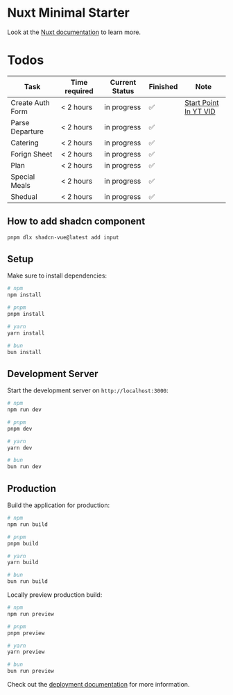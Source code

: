 # Nuxt Minimal Starter

Look at the [Nuxt documentation](https://nuxt.com/docs/getting-started/introduction) to learn more.

# Todos

| Task             | Time required | Current Status | Finished | Note                                                                          |
| ---------------- | ------------- | -------------- | -------- | ----------------------------------------------------------------------------- |
| Create Auth Form | < 2 hours     | in progress    | ✅       | [Start Point In YT VID](https://www.youtube.com/watch?v=DK93dqmJJYg&t=13616s) |
| Parse Departure  | < 2 hours     | in progress    | ✅       |                                                                               |
| Catering         | < 2 hours     | in progress    | ✅       |                                                                               |
| Forign Sheet     | < 2 hours     | in progress    | ✅       |                                                                               |
| Plan             | < 2 hours     | in progress    | ✅       |                                                                               |
| Special Meals    | < 2 hours     | in progress    | ✅       |                                                                               |
| Shedual          | < 2 hours     | in progress    | ✅       |                                                                               |

## How to add shadcn component

```bash
pnpm dlx shadcn-vue@latest add input
```

## Setup

Make sure to install dependencies:

```bash
# npm
npm install

# pnpm
pnpm install

# yarn
yarn install

# bun
bun install
```

## Development Server

Start the development server on `http://localhost:3000`:

```bash
# npm
npm run dev

# pnpm
pnpm dev

# yarn
yarn dev

# bun
bun run dev
```

## Production

Build the application for production:

```bash
# npm
npm run build

# pnpm
pnpm build

# yarn
yarn build

# bun
bun run build
```

Locally preview production build:

```bash
# npm
npm run preview

# pnpm
pnpm preview

# yarn
yarn preview

# bun
bun run preview
```

Check out the [deployment documentation](https://nuxt.com/docs/getting-started/deployment) for more information.

